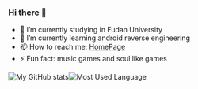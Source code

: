 ### Hi there 👋

- 🔭 I’m currently studying in Fudan University
- 🌱 I’m currently learning android reverse engineering
- 📫 How to reach me: [HomePage](https://ashenone66.cn)
- ⚡ Fun fact: music games and soul like games

![My GitHub stats](https://github-readme-stats.vercel.app/api?username=AshenOneYe&show_icons=true&include_all_commits=true&hide_border=true)![Most Used Language](https://github-readme-stats.vercel.app/api/top-langs/?username=AshenOneYe&layout=compact&hide_border=true)
